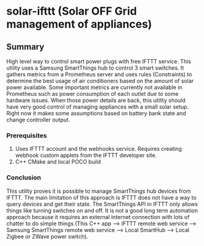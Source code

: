 # solar-ifttt (Solar OFF Grid management of appliances)
## Summary
High level way to control smart power plugs with free IFTTT service.  This utility uses a Samsung SmartThings hub to control 3 smart switches.  It gathers metrics from a Prometheus server and uses rules (Constraints) to determine the best usage of air conditioners based on the amount of solar power available.  Some important metrics are currently not available in Prometheus such as power consumption of each outlet due to some hardware issues.  When those power details are back, this utility should have very good control of managing appliances with a small solar setup. Right now it makes some assumptions based on battery bank state and change controller output.

### Prerequisites
1) Uses IFTTT account and the webhooks service. Requires creating webhook custom applets from the IFTTT developer site.
2) C++ CMake and local POCO build

### Conclusion
This utility proves it is possible to manage SmartThings hub devices from IFTTT.  The main limitation of this approach is IFTTT does not have a way to query devices and get their state.  The SmartThings API in IFTTT only allows things like turning switches on and off.  It is not a good long term automation approach because it requires an external internet connection with lots of chatter to do simple things (This C++ app --> IFTTT remote web service --> Samsung SmartThings remote web service --> Local SmartHub --> Local Zigbee or ZWave power switch).  
